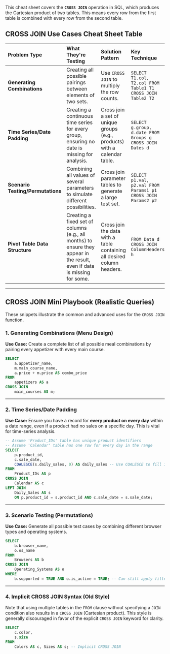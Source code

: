 This cheat sheet covers the **`CROSS JOIN`** operation in SQL, which produces the Cartesian product of two tables. This means every row from the first table is combined with every row from the second table.

## CROSS JOIN Use Cases Cheat Sheet Table

| Problem Type | What They're Testing | Solution Pattern | Key Technique |
| :--- | :--- | :--- | :--- |
| **Generating Combinations** | Creating all possible pairings between elements of two sets. | Use `CROSS JOIN` to multiply the row counts. | `SELECT T1.col, T2.col FROM Table1 T1 CROSS JOIN Table2 T2` |
| **Time Series/Date Padding** | Creating a continuous time series for every group, ensuring no date is missing for analysis. | Cross join a set of unique groups (e.g., products) with a calendar table. | `SELECT g.group, d.date FROM Groups g CROSS JOIN Dates d` |
| **Scenario Testing/Permutations** | Combining all values of several parameters to simulate different possibilities. | Cross join parameter tables to generate a large test set. | `SELECT p1.val, p2.val FROM Params1 p1 CROSS JOIN Params2 p2` |
| **Pivot Table Data Structure** | Creating a fixed set of columns (e.g., all months) to ensure they appear in the result, even if data is missing for some. | Cross join the data with a table containing all desired column headers. | `FROM Data d CROSS JOIN ColumnHeaders h` |

-----

## CROSS JOIN Mini Playbook (Realistic Queries)

These snippets illustrate the common and advanced uses for the `CROSS JOIN` function.

### 1\. Generating Combinations (Menu Design)

**Use Case:** Create a complete list of all possible meal combinations by pairing every appetizer with every main course.

```sql
SELECT
    a.appetizer_name,
    m.main_course_name,
    a.price + m.price AS combo_price
FROM
    appetizers AS a
CROSS JOIN
    main_courses AS m;
```

-----

### 2\. Time Series/Date Padding

**Use Case:** Ensure you have a record for **every product on every day** within a date range, even if a product had no sales on a specific day. This is vital for time-series analysis.

```sql
-- Assume 'Product_IDs' table has unique product identifiers
-- Assume 'Calendar' table has one row for every day in the range
SELECT
    p.product_id,
    c.sale_date,
    COALESCE(s.daily_sales, 0) AS daily_sales -- Use COALESCE to fill in 0 for missing dates
FROM
    Product_IDs AS p
CROSS JOIN
    Calendar AS c
LEFT JOIN
    Daily_Sales AS s
    ON p.product_id = s.product_id AND c.sale_date = s.sale_date;
```

-----

### 3\. Scenario Testing (Permutations)

**Use Case:** Generate all possible test cases by combining different browser types and operating systems.

```sql
SELECT
    b.browser_name,
    o.os_name
FROM
    Browsers AS b
CROSS JOIN
    Operating_Systems AS o
WHERE
    b.supported = TRUE AND o.is_active = TRUE; -- Can still apply filters
```

-----

### 4\. Implicit CROSS JOIN Syntax (Old Style)

Note that using multiple tables in the `FROM` clause without specifying a `JOIN` condition also results in a `CROSS JOIN` (Cartesian product). This style is generally discouraged in favor of the explicit `CROSS JOIN` keyword for clarity.

```sql
SELECT
    c.color,
    s.size
FROM
    Colors AS c, Sizes AS s; -- Implicit CROSS JOIN
```
